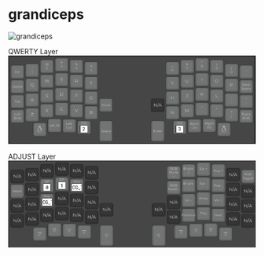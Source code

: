 # grandiceps
![grandiceps](https://i.imgur.com/FMtsboV.jpg)

QWERTY Layer
![layer0](images/layer0.png)

ADJUST Layer
![layer4](images/layer4.png)
